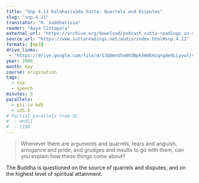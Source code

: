 ```yaml
---
title: "Snp 4.11 Kalahavivāda Sutta: Quarrels and Disputes"
slug: "snp.4.11"
translator: "H. Saddhatissa"
reader: "Ayya Cittapala"
external_url: "https://archive.org/download/podcast_sutta-readings_sn-411-kalahavivada-sutta-_1000359415312/podcast_sutta-readings_sn-411-kalahavivada-sutta-_1000359415312.mp3"
source_url: "https://www.suttareadings.net/audio/index.html#snp.4.11"
formats: [mp3]
drive_links:
 - "https://drive.google.com/file/d/1JQ0mnU5oN93Npk5W0EHzqng4e9LLyvwf/view?usp=drivesdk"
year: 2006
month: may
course: origination
tags:
  - snp
  - speech
minutes: 6
parallels:
  - pli-tv-kd5
  - ud5.6
# Partial parallels from SC
#  - mnd11
#  - t198
---
```


> Whenever there are arguments and quarrels, tears and anguish, arrogance and pride, and grudges and insults to go with them, can you explain how these things come about?

The Buddha is questioned on the source of quarrels and disputes, and on the highest level of spiritual attainment.


